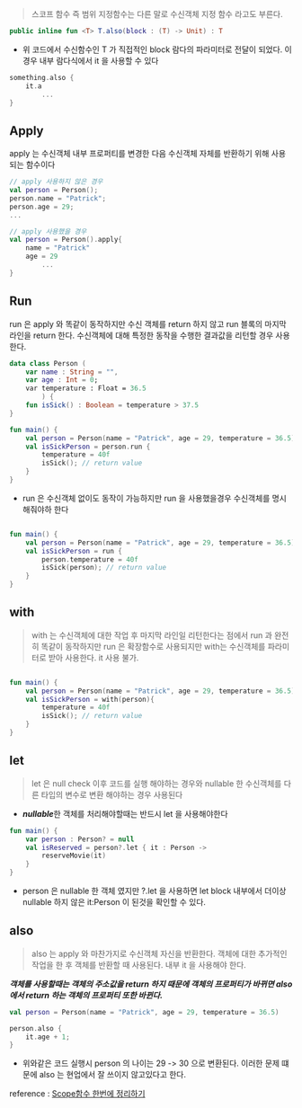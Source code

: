 > 스코프 함수 즉 범위 지정함수는 다른 말로 수신객체 지정 함수 라고도 부른다. 

```kotlin
public inline fun <T> T.also(block : (T) -> Unit) : T
```
- 위 코드에서 수신함수인 T 가 직접적인 block 람다의 파라미터로 전달이 되었다. 이 경우 내부 람다식에서 it 을 사용할 수 있다 
```kotlin
something.also {
    it.a
        ...
}
```

## Apply
apply 는 수신객체 내부 프로퍼티를 변경한 다음 수신객체 자체를 반환하기 위해 사용되는 함수이다


```kotlin
// apply 사용하지 않은 경우
val person = Person();
person.name = "Patrick";
person.age = 29;
...

// apply 사용했을 경우
val person = Person().apply{
    name = "Patrick"
    age = 29
        ...
}
```

## Run
run 은 apply 와 똑같이 동작하지만 수신 객체를 return 하지 않고 run 블록의 마지막 라인을 return 한다.
수신객체에 대해 특정한 동작을 수행한 결과값을 리턴할 경우 사용한다.

```kotlin
data class Person (
    var name : String = "",
    var age : Int = 0;
    var temperature : Float = 36.5
        ) {
    fun isSick() : Boolean = temperature > 37.5
}

fun main() {
    val person = Person(name = "Patrick", age = 29, temperature = 36.5)
    val isSickPerson = person.run { 
        temperature = 40f
        isSick(); // return value
    }
}
```
- run 은 수신객체 없이도 동작이 가능하지만 run 을 사용했을경우 수신객체를 명시해줘야하 한다

```kotlin

fun main() {
    val person = Person(name = "Patrick", age = 29, temperature = 36.5)
    val isSickPerson = run {
        person.temperature = 40f
        isSick(person); // return value
    }
}

```

## with 
> with 는 수신객체에 대한 작업 후 마지막 라인일 리턴한다는 점에서 run 과 완전히 똑같이 동작하지만 run 은 확장함수로 사용되지만 with는 수신객체를 파라미터로 받아 사용한다. it 사용 불가.

```kotlin

fun main() {
    val person = Person(name = "Patrick", age = 29, temperature = 36.5)
    val isSickPerson = with(person){
        temperature = 40f
        isSick(); // return value
    }
}

```

## let 
> let 은 null check 이후 코드를 실행 해야하는 경우와 nullable 한 수신객체를 다른 타입의 변수로 변환 해야하는 경우 사용된다
- ***nullable***한 객체를 처리해야할때는 반드시 let 을 사용해야한다

```kotlin
fun main() {
    var person : Person? = null
    val isReserved = person?.let { it : Person -> 
        reserveMovie(it)
    }
}
```
- person 은 nullable 한 객체 였지만 ?.let 을 사용하면 let block 내부에서 더이상 nullable 하지 않은 it:Person 이 된것을 확인할 수 있다.


## also
> also 는 apply 와 마찬가지로 수신객체 자신을 반환한다. 객체에 대한 추가적인 작업을 한 후 객체를 반환할 때 사용된다. 내부 it 을 사용해야 한다.

***객체를 사용할때는 객체의 주소값을 return 하지 때문에 객체의 프로퍼티가 바뀌면 also 에서 return 하는 객체의 프로퍼티 또한 바뀐다.***

```kotlin
val person = Person(name = "Patrick", age = 29, temperature = 36.5)

person.also {
    it.age + 1;
}

```

- 위와같은 코드 실행시 person 의 나이는 29 -> 30 으로 변환된다. 이러한 문제 떄문에 also 는 현업에서 잘 쓰이지 않고있다고 한다.

reference : [Scope함수 한번에 정리하기](https://kotlinworld.com/255)